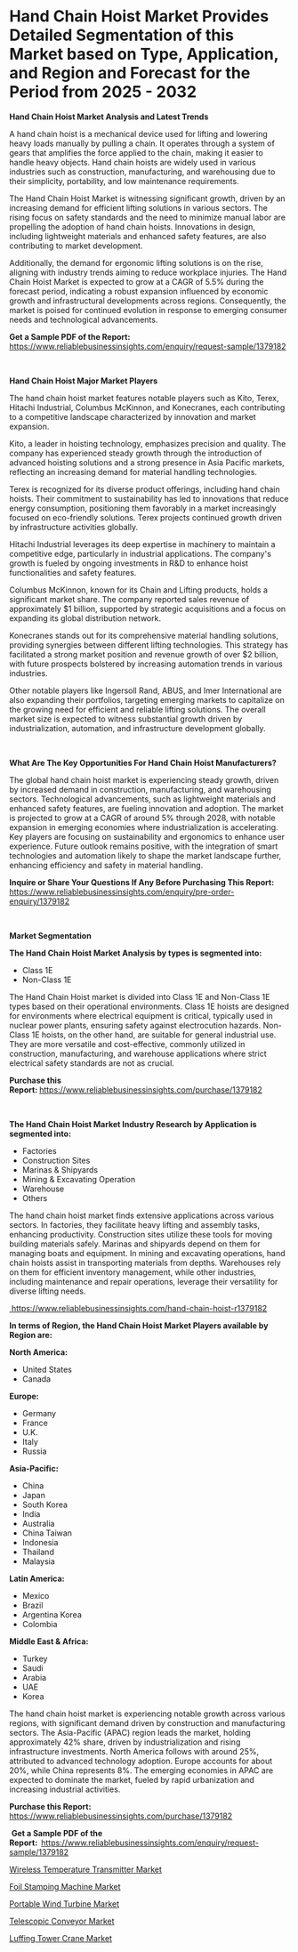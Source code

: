 <p><h1>Hand Chain Hoist Market Provides Detailed Segmentation of this Market based on Type, Application, and Region and Forecast for the Period from 2025 - 2032</h1></p><p><strong>Hand Chain Hoist Market Analysis and Latest Trends</strong></p>
<p><p>A hand chain hoist is a mechanical device used for lifting and lowering heavy loads manually by pulling a chain. It operates through a system of gears that amplifies the force applied to the chain, making it easier to handle heavy objects. Hand chain hoists are widely used in various industries such as construction, manufacturing, and warehousing due to their simplicity, portability, and low maintenance requirements.</p><p>The Hand Chain Hoist Market is witnessing significant growth, driven by an increasing demand for efficient lifting solutions in various sectors. The rising focus on safety standards and the need to minimize manual labor are propelling the adoption of hand chain hoists. Innovations in design, including lightweight materials and enhanced safety features, are also contributing to market development.</p><p>Additionally, the demand for ergonomic lifting solutions is on the rise, aligning with industry trends aiming to reduce workplace injuries. The Hand Chain Hoist Market is expected to grow at a CAGR of 5.5% during the forecast period, indicating a robust expansion influenced by economic growth and infrastructural developments across regions. Consequently, the market is poised for continued evolution in response to emerging consumer needs and technological advancements.</p></p>
<p><strong>Get a Sample PDF of the Report:&nbsp;</strong> <a href="https://www.reliablebusinessinsights.com/enquiry/request-sample/1379182?utm_campaign=62&utm_medium=2&utm_source=Github&utm_content=ia&utm_term=16022025&utm_id=hand-chain-hoist">https://www.reliablebusinessinsights.com/enquiry/request-sample/1379182</a></p>
<p>&nbsp;</p>
<p><strong>Hand Chain Hoist Major Market Players</strong></p>
<p><p>The hand chain hoist market features notable players such as Kito, Terex, Hitachi Industrial, Columbus McKinnon, and Konecranes, each contributing to a competitive landscape characterized by innovation and market expansion.</p><p>Kito, a leader in hoisting technology, emphasizes precision and quality. The company has experienced steady growth through the introduction of advanced hoisting solutions and a strong presence in Asia Pacific markets, reflecting an increasing demand for material handling technologies.</p><p>Terex is recognized for its diverse product offerings, including hand chain hoists. Their commitment to sustainability has led to innovations that reduce energy consumption, positioning them favorably in a market increasingly focused on eco-friendly solutions. Terex projects continued growth driven by infrastructure activities globally.</p><p>Hitachi Industrial leverages its deep expertise in machinery to maintain a competitive edge, particularly in industrial applications. The company's growth is fueled by ongoing investments in R&D to enhance hoist functionalities and safety features.</p><p>Columbus McKinnon, known for its Chain and Lifting products, holds a significant market share. The company reported sales revenue of approximately $1 billion, supported by strategic acquisitions and a focus on expanding its global distribution network.</p><p>Konecranes stands out for its comprehensive material handling solutions, providing synergies between different lifting technologies. This strategy has facilitated a strong market position and revenue growth of over $2 billion, with future prospects bolstered by increasing automation trends in various industries.</p><p>Other notable players like Ingersoll Rand, ABUS, and Imer International are also expanding their portfolios, targeting emerging markets to capitalize on the growing need for efficient and reliable lifting solutions. The overall market size is expected to witness substantial growth driven by industrialization, automation, and infrastructure development globally.</p></p>
<p>&nbsp;</p>
<p><strong>What Are The Key Opportunities For Hand Chain Hoist Manufacturers?</strong></p>
<p><p>The global hand chain hoist market is experiencing steady growth, driven by increased demand in construction, manufacturing, and warehousing sectors. Technological advancements, such as lightweight materials and enhanced safety features, are fueling innovation and adoption. The market is projected to grow at a CAGR of around 5% through 2028, with notable expansion in emerging economies where industrialization is accelerating. Key players are focusing on sustainability and ergonomics to enhance user experience. Future outlook remains positive, with the integration of smart technologies and automation likely to shape the market landscape further, enhancing efficiency and safety in material handling.</p></p>
<p><strong>Inquire or Share Your Questions If Any Before Purchasing This Report:</strong> <a href="https://www.reliablebusinessinsights.com/enquiry/pre-order-enquiry/1379182?utm_campaign=62&utm_medium=2&utm_source=Github&utm_content=ia&utm_term=16022025&utm_id=hand-chain-hoist">https://www.reliablebusinessinsights.com/enquiry/pre-order-enquiry/1379182</a></p>
<p>&nbsp;</p>
<p><strong>Market Segmentation</strong></p>
<p><strong>The Hand Chain Hoist Market Analysis by types is segmented into:</strong></p>
<p><ul><li>Class 1E</li><li>Non-Class 1E</li></ul></p>
<p><p>The Hand Chain Hoist market is divided into Class 1E and Non-Class 1E types based on their operational environments. Class 1E hoists are designed for environments where electrical equipment is critical, typically used in nuclear power plants, ensuring safety against electrocution hazards. Non-Class 1E hoists, on the other hand, are suitable for general industrial use. They are more versatile and cost-effective, commonly utilized in construction, manufacturing, and warehouse applications where strict electrical safety standards are not as crucial.</p></p>
<p><strong>Purchase this Report:&nbsp;</strong><a href="https://www.reliablebusinessinsights.com/purchase/1379182?utm_campaign=62&utm_medium=2&utm_source=Github&utm_content=ia&utm_term=16022025&utm_id=hand-chain-hoist">https://www.reliablebusinessinsights.com/purchase/1379182</a></p>
<p>&nbsp;</p>
<p><strong>The Hand Chain Hoist Market Industry Research by Application is segmented into:</strong></p>
<p><ul><li>Factories</li><li>Construction Sites</li><li>Marinas & Shipyards</li><li>Mining & Excavating Operation</li><li>Warehouse</li><li>Others</li></ul></p>
<p><p>The hand chain hoist market finds extensive applications across various sectors. In factories, they facilitate heavy lifting and assembly tasks, enhancing productivity. Construction sites utilize these tools for moving building materials safely. Marinas and shipyards depend on them for managing boats and equipment. In mining and excavating operations, hand chain hoists assist in transporting materials from depths. Warehouses rely on them for efficient inventory management, while other industries, including maintenance and repair operations, leverage their versatility for diverse lifting needs.</p></p>
<p><a href="https://www.reliablebusinessinsights.com/hand-chain-hoist-r1379182?utm_campaign=62&utm_medium=2&utm_source=Github&utm_content=ia&utm_term=16022025&utm_id=hand-chain-hoist">&nbsp;https://www.reliablebusinessinsights.com/hand-chain-hoist-r1379182</a></p>
<p><strong>In terms of Region, the Hand Chain Hoist Market Players available by Region are:</strong></p>
<p>
    <p> <strong> North America: </strong>
        <ul>
            <li>United States</li>
            <li>Canada</li>
        </ul>
        </p> 
    <p> <strong> Europe: </strong>
        <ul>
            <li>Germany</li>
            <li>France</li>
            <li>U.K.</li>
            <li>Italy</li>
            <li>Russia</li>
        </ul>
        </p> 
    <p> <strong> Asia-Pacific: </strong>
        <ul>
            <li>China</li>
            <li>Japan</li>
            <li>South Korea</li>
            <li>India</li>
            <li>Australia</li>
            <li>China Taiwan</li>
            <li>Indonesia</li>
            <li>Thailand</li>
            <li>Malaysia</li>
        </ul>
        </p> 
    <p> <strong> Latin America: </strong>
        <ul>
            <li>Mexico</li>
            <li>Brazil</li>
            <li>Argentina Korea</li>
            <li>Colombia</li>
        </ul>
        </p> 
    <p> <strong> Middle East & Africa: </strong>
        <ul>
            <li>Turkey</li>
            <li>Saudi</li>
            <li>Arabia</li>
            <li>UAE</li>
            <li>Korea</li>
        </ul>
    </p>
    </p>
<p><p>The hand chain hoist market is experiencing notable growth across various regions, with significant demand driven by construction and manufacturing sectors. The Asia-Pacific (APAC) region leads the market, holding approximately 42% share, driven by industrialization and rising infrastructure investments. North America follows with around 25%, attributed to advanced technology adoption. Europe accounts for about 20%, while China represents 8%. The emerging economies in APAC are expected to dominate the market, fueled by rapid urbanization and increasing industrial activities.</p></p>
<p><strong>Purchase this Report: </strong><a href="https://www.reliablebusinessinsights.com/purchase/1379182?utm_campaign=62&utm_medium=2&utm_source=Github&utm_content=ia&utm_term=16022025&utm_id=hand-chain-hoist">https://www.reliablebusinessinsights.com/purchase/1379182</a></p>
<p>&nbsp;<strong>Get a Sample PDF of the Report:&nbsp;&nbsp;</strong><a href="https://www.reliablebusinessinsights.com/enquiry/request-sample/1379182?utm_campaign=62&utm_medium=2&utm_source=Github&utm_content=ia&utm_term=16022025&utm_id=hand-chain-hoist">https://www.reliablebusinessinsights.com/enquiry/request-sample/1379182</a></p>
<p><strong></strong></p>
<p><p><a href="https://github.com/miottaredlin79/Market-Research-Report-List-1/blob/main/wireless-temperature-transmitter-market.md?utm_campaign=62&utm_medium=2&utm_source=Github&utm_content=ia&utm_term=16022025&utm_id=hand-chain-hoist">Wireless Temperature Transmitter Market</a></p><p><a href="https://github.com/paljuhubeyde/Market-Research-Report-List-1/blob/main/foil-stamping-machine-market.md?utm_campaign=62&utm_medium=2&utm_source=Github&utm_content=ia&utm_term=16022025&utm_id=hand-chain-hoist">Foil Stamping Machine Market</a></p><p><a href="https://github.com/ugurgyuri/Market-Research-Report-List-1/blob/main/portable-wind-turbine-market.md?utm_campaign=62&utm_medium=2&utm_source=Github&utm_content=ia&utm_term=16022025&utm_id=hand-chain-hoist">Portable Wind Turbine Market</a></p><p><a href="https://github.com/rrapajecundi/Market-Research-Report-List-1/blob/main/telescopic-conveyor-market.md?utm_campaign=62&utm_medium=2&utm_source=Github&utm_content=ia&utm_term=16022025&utm_id=hand-chain-hoist">Telescopic Conveyor Market</a></p><p><a href="https://github.com/nacrehuipie/Market-Research-Report-List-1/blob/main/luffing-tower-crane-market.md?utm_campaign=62&utm_medium=2&utm_source=Github&utm_content=ia&utm_term=16022025&utm_id=hand-chain-hoist">Luffing Tower Crane Market</a></p></p>
